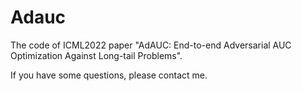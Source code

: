 # Adauc
The code of ICML2022 paper "AdAUC: End-to-end Adversarial AUC Optimization Against Long-tail Problems".


If you have some questions, please contact me.
